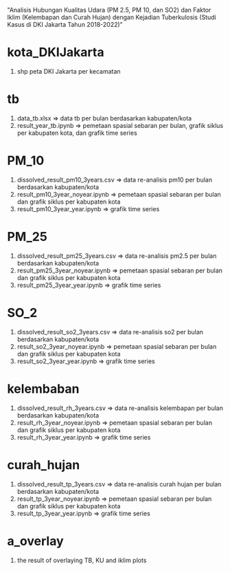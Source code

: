 "Analisis Hubungan Kualitas Udara (PM 2.5, PM 10, dan SO2) dan Faktor Iklim (Kelembapan dan Curah Hujan) dengan Kejadian Tuberkulosis (Studi Kasus di DKI Jakarta Tahun 2018-2022)”

# kota_DKIJakarta
1. shp peta DKI Jakarta per kecamatan

# tb
1. data_tb.xlsx => data tb per bulan berdasarkan kabupaten/kota
2. result_year_tb.ipynb => pemetaan spasial sebaran per bulan, grafik siklus per kabupaten kota, dan grafik time series

# PM_10
1. dissolved_result_pm10_3years.csv => data re-analisis pm10 per bulan berdasarkan kabupaten/kota
2. result_pm10_3year_noyear.ipynb => pemetaan spasial sebaran per bulan dan grafik siklus per kabupaten kota
3. result_pm10_3year_year.ipynb => grafik time series

# PM_25
1. dissolved_result_pm25_3years.csv => data re-analisis pm2.5 per bulan berdasarkan kabupaten/kota
2. result_pm25_3year_noyear.ipynb => pemetaan spasial sebaran per bulan dan grafik siklus per kabupaten kota
3. result_pm25_3year_year.ipynb => grafik time series

# SO_2
1. dissolved_result_so2_3years.csv => data re-analisis so2 per bulan berdasarkan kabupaten/kota
2. result_so2_3year_noyear.ipynb => pemetaan spasial sebaran per bulan dan grafik siklus per kabupaten kota
3. result_so2_3year_year.ipynb => grafik time series

# kelembaban
1. dissolved_result_rh_3years.csv => data re-analisis kelembapan per bulan berdasarkan kabupaten/kota
2. result_rh_3year_noyear.ipynb => pemetaan spasial sebaran per bulan dan grafik siklus per kabupaten kota
3. result_rh_3year_year.ipynb => grafik time series

# curah_hujan
1. dissolved_result_tp_3years.csv => data re-analisis curah hujan per bulan berdasarkan kabupaten/kota
2. result_tp_3year_noyear.ipynb => pemetaan spasial sebaran per bulan dan grafik siklus per kabupaten kota
3. result_tp_3year_year.ipynb => grafik time series

# a_overlay
1. the result of overlaying TB, KU and iklim plots
